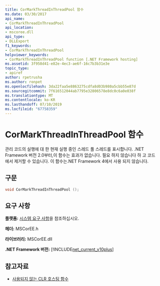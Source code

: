 ```yaml
---
title: CorMarkThreadInThreadPool 함수
ms.date: 03/30/2017
api_name:
- CorMarkThreadInThreadPool
api_location:
- mscoree.dll
api_type:
- DLLExport
f1_keywords:
- CorMarkThreadInThreadPool
helpviewer_keywords:
- CorMarkThreadInThreadPool function [.NET Framework hosting]
ms.assetid: 3f958d41-e82e-4ec3-ae6f-16c7b3b31e3e
topic_type:
- apiref
author: rpetrusha
ms.author: ronpet
ms.openlocfilehash: 3da22faa5e8863275cdfa8d03b980a5cbb55e87d
ms.sourcegitcommit: 7f616512044ab7795e32806578e8dc0c6a0e038f
ms.translationtype: MT
ms.contentlocale: ko-KR
ms.lasthandoff: 07/10/2019
ms.locfileid: "67758359"
---
```

# <a name="cormarkthreadinthreadpool-function"></a>CorMarkThreadInThreadPool 함수
관리 코드의 실행에 대 한 현재 실행 중인 스레드 풀 스레드를 표시합니다. .NET Framework 버전 2.0부터,이 함수는 효과가 없습니다. 필요 하지 않습니다 하 고 코드에서 제거할 수 있습니다. 이 함수는.NET Framework 4에서 사용 되지 않습니다.  
  
## <a name="syntax"></a>구문  
  
```cpp  
void CorMarkThreadInThreadPool ();  
```  
  
## <a name="requirements"></a>요구 사항  
 **플랫폼:** [시스템 요구 사항](../../../../docs/framework/get-started/system-requirements.md)을 참조하십시오.  
  
 **헤더:** MSCorEE.h  
  
 **라이브러리:** MSCorEE.dll  
  
 **.NET Framework 버전:** [!INCLUDE[net_current_v10plus](../../../../includes/net-current-v10plus-md.md)]  
  
## <a name="see-also"></a>참고자료

- [사용되지 않는 CLR 호스팅 함수](../../../../docs/framework/unmanaged-api/hosting/deprecated-clr-hosting-functions.md)
